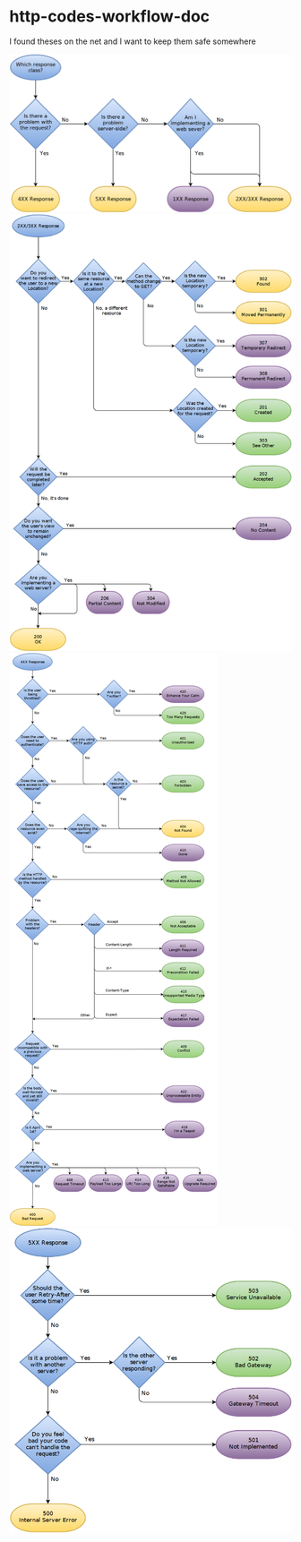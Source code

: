 # http-codes-workflow-doc
I found theses on the net and I want to keep them safe somewhere

![Alt text](main.png?raw=true "Title")
![Alt text](200-300.png?raw=true "Title")
![Alt text](400.png?raw=true "Title")
![Alt text](500.png?raw=true "Title")

